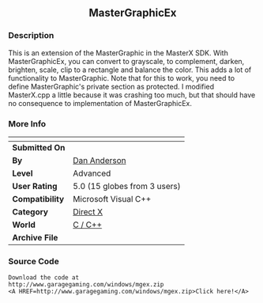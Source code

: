 ﻿<div align="center">

## MasterGraphicEx


</div>

### Description

This is an extension of the MasterGraphic in the MasterX SDK. With MasterGraphicEx, you can convert to grayscale, to complement, darken, brighten, scale, clip to a rectangle and balance the color. This adds a lot of functionality to MasterGraphic. Note that for this to work, you need to define MasterGraphic's private section as protected. I modified MasterX.cpp a little because it was crashing too much, but that should have no consequence to implementation of MasterGraphicEx.
 
### More Info
 


<span>             |<span>
---                |---
**Submitted On**   |
**By**             |[Dan Anderson](https://github.com/Planet-Source-Code/PSCIndex/blob/master/ByAuthor/dan-anderson.md)
**Level**          |Advanced
**User Rating**    |5.0 (15 globes from 3 users)
**Compatibility**  |Microsoft Visual C\+\+
**Category**       |[Direct X](https://github.com/Planet-Source-Code/PSCIndex/blob/master/ByCategory/direct-x__3-34.md)
**World**          |[C / C\+\+](https://github.com/Planet-Source-Code/PSCIndex/blob/master/ByWorld/c-c.md)
**Archive File**   |[](https://github.com/Planet-Source-Code/dan-anderson-mastergraphicex__3-3373/archive/master.zip)





### Source Code

```
Download the code at
http://www.garagegaming.com/windows/mgex.zip
<A HREF=http://www.garagegaming.com/windows/mgex.zip>Click here!</A>
```

